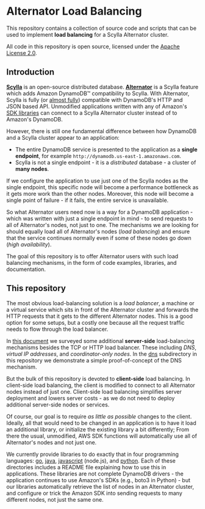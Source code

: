 # Alternator Load Balancing

This repository contains a collection of source code and scripts that can
be used to implement **load balancing** for a Scylla Alternator cluster.

All code in this repository is open source, licensed under the
[Apache License 2.0](LICENSE).

## Introduction

**[Scylla](https://github.com/scylladb/scylla)** is an open-source distributed
database.  **[Alternator](https://docs.scylladb.com/using-scylla/alternator/)**
is a Scylla feature which adds Amazon DynamoDB&trade; compatibility to
Scylla. With Alternator, Scylla is fully (or [almost fully](https://github.com/scylladb/scylla/blob/master/docs/alternator/alternator.md#current-compatibility-with-dynamodb))
compatible with DynamoDB's HTTP and JSON based API. Unmodified applications
written with any of Amazon's [SDK libraries](https://aws.amazon.com/tools/)
can connect to a Scylla Alternator cluster instead of to Amazon's DynamoDB.

However, there is still one fundamental difference between how DynamoDB
and a Scylla cluster appear to an application:
  * The entire DynamoDB service is presented to the application as a
    **single endpoint**, for example
    `http://dynamodb.us-east-1.amazonaws.com`.
  * Scylla is not a single endpoint - it is a _distributed_ database - a
    cluster of **many nodes**.

If we configure the application to use just one of the Scylla nodes as the
single endpoint, this specific node will become a performance bottleneck
as it gets more work than the other nodes. Moreover, this node will become
a single point of failure - if it fails, the entire service is unavailable.

So what Alternator users need now is a way for a DynamoDB application - which
was written with just a single endpoint in mind - to send requests to all of
Alternator's nodes, not just to one. The mechanisms we are looking for should
equally load all of Alternator's nodes (_load balancing_) and ensure that the
service continues normally even if some of these nodes go down (_high
availability_).

The goal of this repository is to offer Alternator users with such
load balancing mechanisms, in the form of code examples, libraries,
and documentation.

## This repository

The most obvious load-balancing solution is a _load balancer_, a machine
or a virtual service which sits in front of the Alternator cluster and
forwards the HTTP requests that it gets to the different Alternator nodes.
This is a good option for some setups, but a costly one because all the
request traffic needs to flow through the load balancer.

In [this document](https://docs.google.com/document/d/1twgrs6IM1B10BswMBUNqm7bwu5HCm47LOYE-Hdhuu_8/) we surveyed some additional **server-side**
load-balancing mechanisms besides the TCP or HTTP load balancer.
These including _DNS_, _virtual IP addresses_, and _coordinator-only nodes_.
In the [dns](dns) subdirectory in this repository we demonstrate a simple
proof-of-concept of the DNS mechanism.

But the bulk of this repository is devoted to **client-side** load balancing.
In client-side load balancing, the client is modified to connect to all
Alternator nodes instead of just one. Client-side load balancing simplifies
server deployment and lowers server costs - as we do not need to deploy
additional server-side nodes or services.

Of course, our goal is to require _as little as possible_ changes to the
client. Ideally, all that would need to be changed in an application is to
have it load an additional library, or initialize the existing library a bit
differently; From there the usual, unmodified, AWS SDK functions will
automatically use all of Alternator's nodes and not just one.

We currently provide libraries to do exactly that in four programming
languages: [go](go), [java](java), [javascript](javascript) (node.js), and
[python](python). Each of these directories includes a README file
explaining how to use this in applications. These libraries are not
complete DynamoDB drivers - the application continues to use Amazon's
SDKs (e.g., boto3 in Python) - but our libraries automatically retrieve
the list of nodes in an Alternator cluster, and configure or trick
the Amazon SDK into sending requests to many different nodes, not just
the same one.
